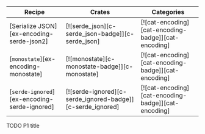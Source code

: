 | Recipe | Crates | Categories |
|--------|--------|------------|
| [Serialize JSON][ex-encoding-serde-json2] | [![serde_json][c-serde_json-badge]][c-serde_json] | [![cat-encoding][cat-encoding-badge]][cat-encoding] |
| [`monostate`][ex-encoding-monostate] | [![monostate][c-monostate-badge]][c-monostate] | [![cat-encoding][cat-encoding-badge]][cat-encoding] |
| [`serde-ignored`][ex-encoding-serde-ignored] | [![serde-ignored][c-serde_ignored-badge]][c-serde_ignored] | [![cat-encoding][cat-encoding-badge]][cat-encoding] |

<div class="hidden">
TODO P1 title
</div>
